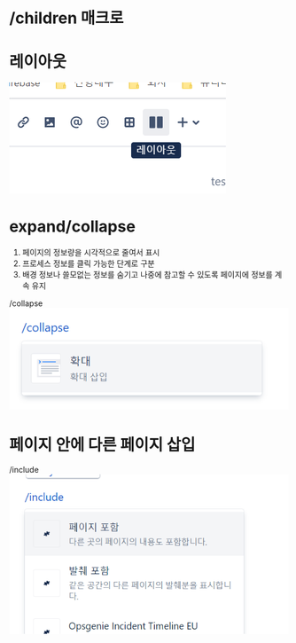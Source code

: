 # /children 매크로

# 레이아웃
![](images/2021-08-29-16-23-18.png)

# expand/collapse

1. 페이지의 정보량을 시각적으로 줄여서 표시
2. 프로세스 정보를 클릭 가능한 단계로 구분
3. 배경 정보나 쓸모없는 정보를 숨기고 나중에 참고할 수 있도록 페이지에 정보를 계속 유지

/collapse
![](images/2021-08-29-16-28-32.png)  


# 페이지 안에 다른 페이지 삽입
/include  
![](images/2021-08-29-16-32-44.png)